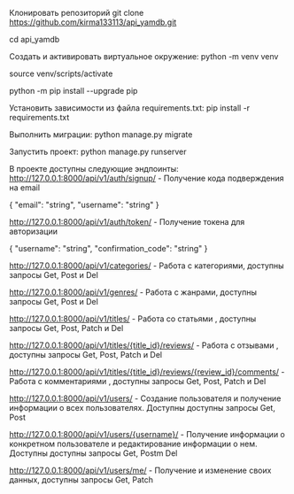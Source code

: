 Клонировать репозиторий
git clone https://github.com/kirma133113/api_yamdb.git

cd api_yamdb

Cоздать и активировать виртуальное окружение:
python -m venv venv

source venv/scripts/activate

python -m pip install --upgrade pip

Установить зависимости из файла requirements.txt:
pip install -r requirements.txt

Выполнить миграции:
python manage.py migrate

Запустить проект:
python manage.py runserver

В проекте доступны следующие эндпоинты:
http://127.0.0.1:8000/api/v1/auth/signup/  - Получение кода подверждения на email

{
"email": "string",
"username": "string"
}

http://127.0.0.1:8000/api/v1/auth/token/ - Получение токена для авторизации

{
"username": "string",
"confirmation_code": "string"
}

http://127.0.0.1:8000/api/v1/categories/ - Работа с категориями, доступны запросы Get, Post и Del

http://127.0.0.1:8000/api/v1/genres/ - Работа с жанрами, доступны запросы Get, Post и Del

http://127.0.0.1:8000/api/v1/titles/ - Работа со статьями , доступны запросы Get, Post, Patch и Del

http://127.0.0.1:8000/api/v1/titles/{title_id}/reviews/  - Работа с отзывами , доступны запросы Get, Post, Patch и Del

http://127.0.0.1:8000/api/v1/titles/{title_id}/reviews/{review_id}/comments/ - Работа с комментариями , доступны запросы Get, Post, Patch и Del

http://127.0.0.1:8000/api/v1/users/ - Создание пользователя и получение информации о всех пользователях. Доступны доступны запросы Get, Post

http://127.0.0.1:8000/api/v1/users/{username}/ - Получение информации о конкретном пользователе и редактирование информации о нем. Доступны доступны запросы Get, Postm Del

http://127.0.0.1:8000/api/v1/users/me/ - Получение и изменение своих данных, доступны запросы Get, Patch